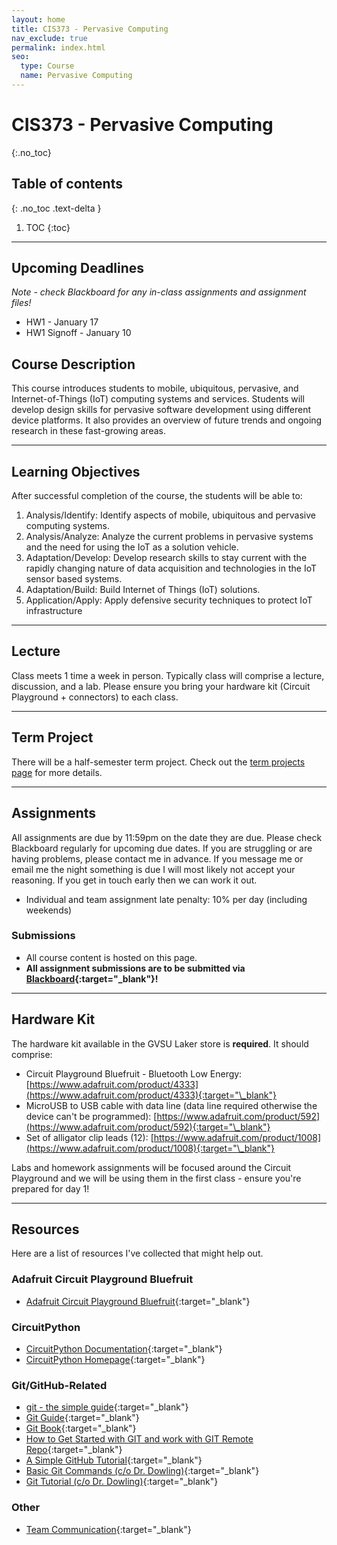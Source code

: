 ```yaml
---
layout: home
title: CIS373 - Pervasive Computing
nav_exclude: true
permalink: index.html
seo:
  type: Course
  name: Pervasive Computing
---
```


# CIS373 - Pervasive Computing
{:.no_toc}

## Table of contents
{: .no_toc .text-delta }

1. TOC
{:toc}

---

## Upcoming Deadlines

*Note - check Blackboard for any in-class assignments and assignment files!*

* HW1 - January 17
* HW1 Signoff - January 10

## Course Description

This course introduces students to mobile, ubiquitous, pervasive, and Internet-of-Things (IoT) computing systems and services. Students will develop design skills for pervasive software development using different device platforms. It also provides an overview of future trends and ongoing research in these fast-growing areas. 

---

## Learning Objectives

After successful completion of the course, the students will be able to:

1. Analysis/Identify: Identify aspects of mobile, ubiquitous and pervasive computing systems.
2. Analysis/Analyze: Analyze the current problems in pervasive systems and the need for using the IoT as a solution vehicle.
3. Adaptation/Develop: Develop research skills to stay current with the rapidly changing nature of data acquisition and technologies in the IoT sensor based systems.
4. Adaptation/Build: Build Internet of Things (IoT) solutions.
5. Application/Apply: Apply defensive security techniques to protect IoT infrastructure

---

## Lecture

Class meets 1 time a week in person.  Typically class will comprise a lecture, discussion, and a lab.  Please ensure you bring your hardware kit (Circuit Playground + connectors) to each class. 

---

## Term Project

There will be a half-semester term project.  Check out the [term projects page](term-projects) for more details.

---

## Assignments

All assignments are due by 11:59pm on the date they are due.  Please check Blackboard regularly for upcoming due dates.  If you are struggling or are having problems, please contact me in advance.  If you message me or email me the night something is due I will most likely not accept your reasoning.  If you get in touch early then we can work it out.

* Individual and team assignment late penalty: 10% per day (including weekends)

### Submissions

* All course content is hosted on this page.
* **All assignment submissions are to be submitted via [Blackboard](https://lms.gvsu.edu){:target="\_blank"}!**

---

## Hardware Kit

The hardware kit available in the GVSU Laker store is **required**.  It should comprise:

* Circuit Playground Bluefruit - Bluetooth Low Energy: [https://www.adafruit.com/product/4333](https://www.adafruit.com/product/4333){:target="\_blank"}
* MicroUSB to USB cable with data line (data line required otherwise the device can't be programmed): [https://www.adafruit.com/product/592](https://www.adafruit.com/product/592){:target="\_blank"}
* Set of alligator clip leads (12): [https://www.adafruit.com/product/1008](https://www.adafruit.com/product/1008){:target="\_blank"}

Labs and homework assignments will be focused around the Circuit Playground and we will be using them in the first class - ensure you're prepared for day 1!

---

## Resources

Here are a list of resources I've collected that might help out.

### Adafruit Circuit Playground Bluefruit 

* [Adafruit Circuit Playground Bluefruit](https://learn.adafruit.com/adafruit-circuit-playground-bluefruit?view=all){:target="\_blank"}

### CircuitPython

* [CircuitPython Documentation](https://learn.adafruit.com/welcome-to-circuitpython/circuitpython-documentation){:target="\_blank"}
* [CircuitPython Homepage](https://circuitpython.org/){:target="\_blank"}

### Git/GitHub-Related

* [git - the simple guide](http://rogerdudler.github.io/git-guide/){:target="_blank"}
* [Git Guide](https://github.com/git-guides){:target="_blank"}
* [Git Book](https://git-scm.com/book/en/v2/){:target="_blank"}
* [How to Get Started with GIT and work with GIT Remote Repo](https://www3.ntu.edu.sg/home/ehchua/programming/howto/Git_HowTo.html){:target="_blank"}
* [A Simple GitHub Tutorial](https://old.benjaminashbaugh.me/code/simple-git-github-tutorial){:target="_blank"}
* [Basic Git Commands (c/o Dr. Dowling)](https://docs.google.com/document/d/1uy1sltx6kQiiIRy_UdUoZsQknsmrcQjJGbfvhCCsK7Y/edit){:target="_blank"}
* [Git Tutorial (c/o Dr. Dowling)](https://docs.google.com/document/d/10EARJZhLLDXspfl4g1P3SS2zbHTWR1ru9ppP3W-NaT4/edit){:target="_blank"}

### Other

* [Team Communication](https://asana.com/resources/team-communication){:target="_blank"}
